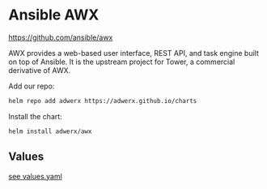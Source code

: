# Ansible AWX

https://github.com/ansible/awx

AWX provides a web-based user interface, REST API, and task engine built on top of Ansible. It is the upstream project for Tower, a commercial derivative of AWX.

Add our repo:

```bash
helm repo add adwerx https://adwerx.github.io/charts
```

Install the chart:

```bash
helm install adwerx/awx
```

## Values

[see values.yaml](./values.yaml)
